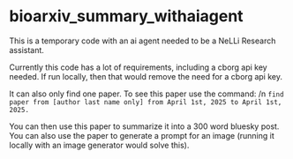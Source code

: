 # bioarxiv_summary_withaiagent


This is a temporary code with an ai agent needed to be a NeLLi Research assistant.

Currently this code has a lot of requirements, including a cborg api key needed. If run locally, then that would remove the need for a cborg api key.

It can also only find one paper. To see this paper use the command: /n
```find paper from [author last name only] from April 1st, 2025 to April 1st, 2025.```

You can then use this paper to summarize it into a 300 word bluesky post. 
You can also use the paper to generate a prompt for an image (running it locally with an image generator would solve this).


